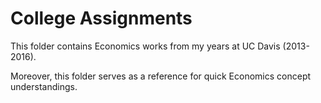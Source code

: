# College Assignments

This folder contains Economics works from my years at UC Davis (2013-2016).

Moreover, this folder serves as a reference for quick Economics concept understandings.

